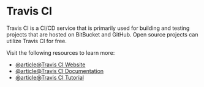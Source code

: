 # Travis CI

Travis CI is a CI/CD service that is primarily used for building and testing projects that are hosted on BitBucket and GitHub. Open source projects can utilize Travis CI for free.

Visit the following resources to learn more:

- [@article@Travis CI Website](https://www.travis-ci.com/)
- [@article@Travis CI Documentation](https://docs.travis-ci.com/)
- [@article@Travis CI Tutorial](https://docs.travis-ci.com/user/tutorial/)
